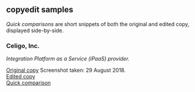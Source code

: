 ## copyedit samples

*Quick comparisons* are short snippets of both the original and edited copy, displayed side-by-side.



### Celigo, Inc.  
*Integration Platform as a Service (iPaaS) provider.*  

[Original copy](..\..\assets\celigo\celigo-integration-page.pdf) Screenshot taken: 29 August 2018.    
[Edited copy](..\..\assets\celigo\celigo-integration-edit.pdf)   
[Quick comparison](..\..\assets\celigo\celigo-quick-compare.md)  
